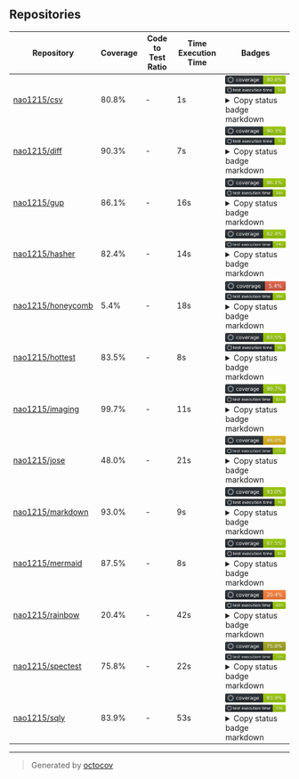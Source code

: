 ## Repositories

| Repository | Coverage | Code to Test Ratio | Time Execution Time | Badges |
| --- | --- | --- | --- | --- |
| [nao1215/csv](https://github.com/nao1215/csv) | 80.8% | - | 1s | ![nao1215/csv](https://raw.githubusercontent.com/nao1215/octocovs-central-repo/main/badges/nao1215/csv/coverage.svg) ![nao1215/csv](https://raw.githubusercontent.com/nao1215/octocovs-central-repo/main/badges/nao1215/csv/time.svg) <details><summary>Copy status badge markdown</summary>```![Coverage](https://raw.githubusercontent.com/nao1215/octocovs-central-repo/main/badges/nao1215/csv/coverage.svg)```<br>```![Test Execution Time](https://raw.githubusercontent.com/nao1215/octocovs-central-repo/main/badges/nao1215/csv/time.svg)```</details> |
| [nao1215/diff](https://github.com/nao1215/diff) | 90.3% | - | 7s | ![nao1215/diff](https://raw.githubusercontent.com/nao1215/octocovs-central-repo/main/badges/nao1215/diff/coverage.svg) ![nao1215/diff](https://raw.githubusercontent.com/nao1215/octocovs-central-repo/main/badges/nao1215/diff/time.svg) <details><summary>Copy status badge markdown</summary>```![Coverage](https://raw.githubusercontent.com/nao1215/octocovs-central-repo/main/badges/nao1215/diff/coverage.svg)```<br>```![Test Execution Time](https://raw.githubusercontent.com/nao1215/octocovs-central-repo/main/badges/nao1215/diff/time.svg)```</details> |
| [nao1215/gup](https://github.com/nao1215/gup) | 86.1% | - | 16s | ![nao1215/gup](https://raw.githubusercontent.com/nao1215/octocovs-central-repo/main/badges/nao1215/gup/coverage.svg) ![nao1215/gup](https://raw.githubusercontent.com/nao1215/octocovs-central-repo/main/badges/nao1215/gup/time.svg) <details><summary>Copy status badge markdown</summary>```![Coverage](https://raw.githubusercontent.com/nao1215/octocovs-central-repo/main/badges/nao1215/gup/coverage.svg)```<br>```![Test Execution Time](https://raw.githubusercontent.com/nao1215/octocovs-central-repo/main/badges/nao1215/gup/time.svg)```</details> |
| [nao1215/hasher](https://github.com/nao1215/hasher) | 82.4% | - | 14s | ![nao1215/hasher](https://raw.githubusercontent.com/nao1215/octocovs-central-repo/main/badges/nao1215/hasher/coverage.svg) ![nao1215/hasher](https://raw.githubusercontent.com/nao1215/octocovs-central-repo/main/badges/nao1215/hasher/time.svg) <details><summary>Copy status badge markdown</summary>```![Coverage](https://raw.githubusercontent.com/nao1215/octocovs-central-repo/main/badges/nao1215/hasher/coverage.svg)```<br>```![Test Execution Time](https://raw.githubusercontent.com/nao1215/octocovs-central-repo/main/badges/nao1215/hasher/time.svg)```</details> |
| [nao1215/honeycomb](https://github.com/nao1215/honeycomb) | 5.4% | - | 18s | ![nao1215/honeycomb](https://raw.githubusercontent.com/nao1215/octocovs-central-repo/main/badges/nao1215/honeycomb/coverage.svg) ![nao1215/honeycomb](https://raw.githubusercontent.com/nao1215/octocovs-central-repo/main/badges/nao1215/honeycomb/time.svg) <details><summary>Copy status badge markdown</summary>```![Coverage](https://raw.githubusercontent.com/nao1215/octocovs-central-repo/main/badges/nao1215/honeycomb/coverage.svg)```<br>```![Test Execution Time](https://raw.githubusercontent.com/nao1215/octocovs-central-repo/main/badges/nao1215/honeycomb/time.svg)```</details> |
| [nao1215/hottest](https://github.com/nao1215/hottest) | 83.5% | - | 8s | ![nao1215/hottest](https://raw.githubusercontent.com/nao1215/octocovs-central-repo/main/badges/nao1215/hottest/coverage.svg) ![nao1215/hottest](https://raw.githubusercontent.com/nao1215/octocovs-central-repo/main/badges/nao1215/hottest/time.svg) <details><summary>Copy status badge markdown</summary>```![Coverage](https://raw.githubusercontent.com/nao1215/octocovs-central-repo/main/badges/nao1215/hottest/coverage.svg)```<br>```![Test Execution Time](https://raw.githubusercontent.com/nao1215/octocovs-central-repo/main/badges/nao1215/hottest/time.svg)```</details> |
| [nao1215/imaging](https://github.com/nao1215/imaging) | 99.7% | - | 11s | ![nao1215/imaging](https://raw.githubusercontent.com/nao1215/octocovs-central-repo/main/badges/nao1215/imaging/coverage.svg) ![nao1215/imaging](https://raw.githubusercontent.com/nao1215/octocovs-central-repo/main/badges/nao1215/imaging/time.svg) <details><summary>Copy status badge markdown</summary>```![Coverage](https://raw.githubusercontent.com/nao1215/octocovs-central-repo/main/badges/nao1215/imaging/coverage.svg)```<br>```![Test Execution Time](https://raw.githubusercontent.com/nao1215/octocovs-central-repo/main/badges/nao1215/imaging/time.svg)```</details> |
| [nao1215/jose](https://github.com/nao1215/jose) | 48.0% | - | 21s | ![nao1215/jose](https://raw.githubusercontent.com/nao1215/octocovs-central-repo/main/badges/nao1215/jose/coverage.svg) ![nao1215/jose](https://raw.githubusercontent.com/nao1215/octocovs-central-repo/main/badges/nao1215/jose/time.svg) <details><summary>Copy status badge markdown</summary>```![Coverage](https://raw.githubusercontent.com/nao1215/octocovs-central-repo/main/badges/nao1215/jose/coverage.svg)```<br>```![Test Execution Time](https://raw.githubusercontent.com/nao1215/octocovs-central-repo/main/badges/nao1215/jose/time.svg)```</details> |
| [nao1215/markdown](https://github.com/nao1215/markdown) | 93.0% | - | 9s | ![nao1215/markdown](https://raw.githubusercontent.com/nao1215/octocovs-central-repo/main/badges/nao1215/markdown/coverage.svg) ![nao1215/markdown](https://raw.githubusercontent.com/nao1215/octocovs-central-repo/main/badges/nao1215/markdown/time.svg) <details><summary>Copy status badge markdown</summary>```![Coverage](https://raw.githubusercontent.com/nao1215/octocovs-central-repo/main/badges/nao1215/markdown/coverage.svg)```<br>```![Test Execution Time](https://raw.githubusercontent.com/nao1215/octocovs-central-repo/main/badges/nao1215/markdown/time.svg)```</details> |
| [nao1215/mermaid](https://github.com/nao1215/mermaid) | 87.5% | - | 8s | ![nao1215/mermaid](https://raw.githubusercontent.com/nao1215/octocovs-central-repo/main/badges/nao1215/mermaid/coverage.svg) ![nao1215/mermaid](https://raw.githubusercontent.com/nao1215/octocovs-central-repo/main/badges/nao1215/mermaid/time.svg) <details><summary>Copy status badge markdown</summary>```![Coverage](https://raw.githubusercontent.com/nao1215/octocovs-central-repo/main/badges/nao1215/mermaid/coverage.svg)```<br>```![Test Execution Time](https://raw.githubusercontent.com/nao1215/octocovs-central-repo/main/badges/nao1215/mermaid/time.svg)```</details> |
| [nao1215/rainbow](https://github.com/nao1215/rainbow) | 20.4% | - | 42s | ![nao1215/rainbow](https://raw.githubusercontent.com/nao1215/octocovs-central-repo/main/badges/nao1215/rainbow/coverage.svg) ![nao1215/rainbow](https://raw.githubusercontent.com/nao1215/octocovs-central-repo/main/badges/nao1215/rainbow/time.svg) <details><summary>Copy status badge markdown</summary>```![Coverage](https://raw.githubusercontent.com/nao1215/octocovs-central-repo/main/badges/nao1215/rainbow/coverage.svg)```<br>```![Test Execution Time](https://raw.githubusercontent.com/nao1215/octocovs-central-repo/main/badges/nao1215/rainbow/time.svg)```</details> |
| [nao1215/spectest](https://github.com/nao1215/spectest) | 75.8% | - | 22s | ![nao1215/spectest](https://raw.githubusercontent.com/nao1215/octocovs-central-repo/main/badges/nao1215/spectest/coverage.svg) ![nao1215/spectest](https://raw.githubusercontent.com/nao1215/octocovs-central-repo/main/badges/nao1215/spectest/time.svg) <details><summary>Copy status badge markdown</summary>```![Coverage](https://raw.githubusercontent.com/nao1215/octocovs-central-repo/main/badges/nao1215/spectest/coverage.svg)```<br>```![Test Execution Time](https://raw.githubusercontent.com/nao1215/octocovs-central-repo/main/badges/nao1215/spectest/time.svg)```</details> |
| [nao1215/sqly](https://github.com/nao1215/sqly) | 83.9% | - | 53s | ![nao1215/sqly](https://raw.githubusercontent.com/nao1215/octocovs-central-repo/main/badges/nao1215/sqly/coverage.svg) ![nao1215/sqly](https://raw.githubusercontent.com/nao1215/octocovs-central-repo/main/badges/nao1215/sqly/time.svg) <details><summary>Copy status badge markdown</summary>```![Coverage](https://raw.githubusercontent.com/nao1215/octocovs-central-repo/main/badges/nao1215/sqly/coverage.svg)```<br>```![Test Execution Time](https://raw.githubusercontent.com/nao1215/octocovs-central-repo/main/badges/nao1215/sqly/time.svg)```</details> |

---

> Generated by [octocov](https://github.com/k1LoW/octocov)
